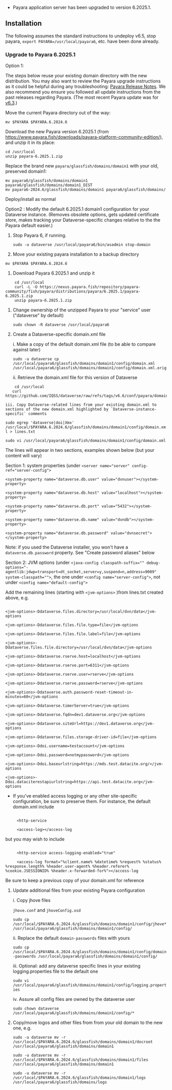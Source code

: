 - Payara application server has been upgraded to version 6.2025.1.

## Installation

The following assumes the standard instructions to undeploy v6.5, stop payara, `export PAYARA=/usr/local/payara6`, etc. have been done already.

### Upgrade to Payara 6.2025.1

Option 1: 

The steps below reuse your existing domain directory with the new distribution. You may also want to review the Payara upgrade instructions as it could be helpful during any troubleshooting:
[Payara Release Notes](https://docs.payara.fish/community/docs/6.2025.1/Release%20Notes/Release%20Notes%206.2025.1.html).
We also recommend you ensure you followed all update instructions from the past releases regarding Payara.
(The most recent Payara update was for [v6.3](https://github.com/IQSS/dataverse/releases/tag/v6.3).)

Move the current Payara directory out of the way:

```shell
mv $PAYARA $PAYARA.6.2024.6
```

Download the new Payara version 6.2025.1 (from https://www.payara.fish/downloads/payara-platform-community-edition/), and unzip it in its place:

```shell
cd /usr/local
unzip payara-6.2025.1.zip
```

Replace the brand new `payara/glassfish/domains/domain1` with your old, preserved domain1:

```shell
mv payara6/glassfish/domains/domain1 payara6/glassfish/domains/domain1_DIST
mv payara6-2024.6/glassfish/domains/domain1 payara6/glassfish/domains/
```

Deploy/install as normal

Option2 : Modify the default 6.2025.1 domain1 configuration for your Dataverse instance. (Removes obsolete options, gets updated certificate store, makes tracking your Dataverse-specific changes relative to the the Payara default easier.)

1. Stop Payara 6, if running.

    ``
    sudo -u dataverse /usr/local/payara6/bin/asadmin stop-domain
    ``
1. Move your existing payara installation to a backup directory

```shell
mv $PAYARA $PAYARA.6.2024.6
```

1. Download Payara 6.2025.1 and unzip it

```shell
    cd /usr/local
    curl -L -O https://nexus.payara.fish/repository/payara- community/fish/payara/distributions/payara/6.2025.1/payara-6.2025.1.zip
    unzip payara-6.2025.1.zip
```

1. Change ownership of the unzipped Payara to your "service" user ("dataverse" by default)

   `sudo chown -R dataverse /usr/local/payara6`
   
1. Create a Dataverse-specific domain.xml file

    i. Make a copy of the default domain.xml file (to be able to compare against later)

   ``sudo -u dataverse cp /usr/local/payara6/glassfish/domains/domain1/config/domain.xml /usr/local/payara6/glassfish/domains/domain1/config/domain.xml.orig``
   
    ii. Retrieve the domain.xml file for this version of Dataverse

```shell
    cd /usr/local
   curl https://github.com/IQSS/dataverse/raw/refs/tags/v6.6/conf/payara/domain.xml
``` 
   
    iii. Copy Dataverse-related lines from your existing domain.xml to sections of the new domain.xml highlighted by `Dataverse-instance-specific` comments

   `sudo egrep 'dataverse|doi|Xmx' /usr/local/$PAYARA.6.2024.6/glassfish/domains/domain1/config/domain.xml > lines.txt`

   `sudo vi /usr/local/payara6/glassfish/domains/domain1/config/domain.xml`


   The lines will appear in two sections, examples shown below (but your content will vary)


   Section 1: system properties (under `<server name="server" config-ref="server-config">`


   ```
   <system-property name="dataverse.db.user" value="dvnuser"></system-property>

   <system-property name="dataverse.db.host" value="localhost"></system-property>

   <system-property name="dataverse.db.port" value="5432"></system-property>

   <system-property name="dataverse.db.name" value="dvndb"></system-property>

   <system-property name="dataverse.db.password" value="dvnsecret"></system-property>

   ```


   Note: if you used the Dataverse installer, you won't have a `dataverse.db.password` property. See "Create password aliases" below


   Section 2: JVM options (under `<java-config classpath-suffix="" debug-options="-agentlib:jdwp=transport=dt_socket,server=y,suspend=n,address=9009" system-classpath="">`, the one under `<config name="server-config">`, not under `<config name="default-config">`


   Add the remaining lines (starting with `<jvm-options>` )from lines.txt created above, e.g.


   ```

   <jvm-options>-Ddataverse.files.directory=/usr/local/dvn/data</jvm-options

   <jvm-options>-Ddataverse.files.file.type=file</jvm-options

   <jvm-options>-Ddataverse.files.file.label=file</jvm-options

   <jvm-options>-Ddataverse.files.file.directory=/usr/local/dvn/data</jvm-options

   <jvm-options>-Ddataverse.rserve.host=localhost</jvm-options

   <jvm-options>-Ddataverse.rserve.port=6311</jvm-options

   <jvm-options>-Ddataverse.rserve.user=rserve</jvm-options

   <jvm-options>-Ddataverse.rserve.password=rserve</jvm-options

   <jvm-options>-Ddataverse.auth.password-reset-timeout-in-minutes=60</jvm-options

   <jvm-options>-Ddataverse.timerServer=true</jvm-options

   <jvm-options>-Ddataverse.fqdn=dev1.dataverse.org</jvm-options

   <jvm-options>-Ddataverse.siteUrl=https://dev1.dataverse.org</jvm-options

   <jvm-options>-Ddataverse.files.storage-driver-id=file</jvm-options

   <jvm-options>-Ddoi.username=testaccount</jvm-options

   <jvm-options>-Ddoi.password=notmypassword</jvm-options

   <jvm-options>-Ddoi.baseurlstring=https://mds.test.datacite.org/</jvm-options

   <jvm-options>-Ddoi.dataciterestapiurlstring=https://api.test.datacite.org</jvm-options

   ```

   - If you've enabled access logging or any other site-specific configuration, be sure to preserve them. For instance, the default domain.xml include


   ```

        <http-service

        <access-log></access-log

   ```


   but you may wish to include


   ```

        <http-service access-logging-enabled="true"

        <access-log format="%client.name% %datetime% %request% %status% %response.length% %header.user-agent% %header.referer% %cookie.JSESSIONID% %header.x-forwarded-for%"></access-log

   ```


   Be sure to keep a previous copy of your domain.xml for reference
   

1. Update additional files from your existing Payara configuration

    i. Copy jhove files

    `jhove.conf` and `jhoveConfig.xsd`


   `sudo cp /usr/local/$PAYARA.6.2024.6/glassfish/domains/domain1/config/jhove* /usr/local/payara6/glassfish/domains/domain1/config/`

    ii. Replace the default `domain-passwords` files with yours


   `sudo cp /usr/local/$PAYARA.6.2024.6/glassfish/domains/domain1/config/domain-passwords /usr/local/payara6/glassfish/domains/domain1/config/`

    iii. Optional: add any dataverse specific lines in your existing logging.properties file to the default one

   `sudo vi /usr/local/payara6/glassfish/domains/domain1/config/logging.properties`

    iv. Assure all config files are owned by the dataverse user

   `sudo chown dataverse /usr/local/payara6/glassfish/domains/domain1/config/*`

1. Copy/move logos and other files from  from your old domain to the new one, e.g.


   `sudo -u dataverse mv -r /usr/local/$PAYARA.6.2024.6/glassfish/domains/domain1/docroot /usr/local/payara6/glassfish/domains/domain1`

   `sudo -u dataverse mv -r /usr/local/$PAYARA.6.2024.6/glassfish/domains/domain1/files /usr/local/payara6/glassfish/domains/domain1`
   
   `sudo -u dataverse mv -r /usr/local/$PAYARA.6.2024.6/glassfish/domains/domain1/logs /usr/local/payara6/glassfish/domains/logs`
